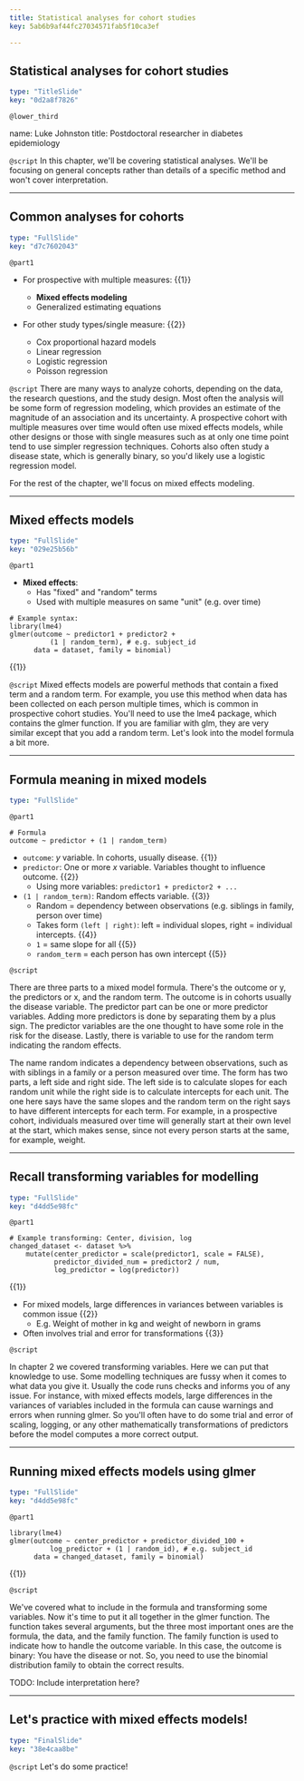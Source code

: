 ```yaml
---
title: Statistical analyses for cohort studies
key: 5ab6b9af44fc27034571fab5f10ca3ef

---
```

## Statistical analyses for cohort studies

```yaml
type: "TitleSlide"
key: "0d2a8f7826"
```

`@lower_third`

name: Luke Johnston
title: Postdoctoral researcher in diabetes epidemiology


`@script`
In this chapter, we'll be covering statistical analyses. We'll be focusing on general concepts rather than details of a specific method and won't cover interpretation.


---
## Common analyses for cohorts

```yaml
type: "FullSlide"
key: "d7c7602043"
```

`@part1`
- For prospective with multiple measures: {{1}}
    - **Mixed effects modeling**
    - Generalized estimating equations

- For other study types/single measure: {{2}}
    - Cox proportional hazard models
    - Linear regression
    - Logistic regression
    - Poisson regression


`@script`
There are many ways to analyze cohorts, depending on the data, the research questions, and the study design. Most often the analysis will be some form of regression modeling, which provides an estimate of the magnitude of an association and its uncertainty. A prospective cohort with multiple measures over time would often use mixed effects models, while other designs or those with single measures such as at only one time point tend to use simpler regression techniques. Cohorts also often study a disease state, which is generally binary, so you'd likely use a logistic regression model.

For the rest of the chapter, we'll focus on mixed effects modeling.


---
## Mixed effects models

```yaml
type: "FullSlide"
key: "029e25b56b"
```

`@part1`
- **Mixed effects**: 
    - Has "fixed" and "random" terms
    - Used with multiple measures on same "unit" (e.g. over time)

```{r}
# Example syntax:
library(lme4)
glmer(outcome ~ predictor1 + predictor2 + 
          (1 | random_term), # e.g. subject_id
      data = dataset, family = binomial)
```
{{1}}

`@script`
Mixed effects models are powerful methods that contain a fixed term and a random term. For example, you use this method when data has been collected on each person multiple times, which is common in prospective cohort studies. You'll need to use the lme4 package, which contains the glmer function. If you are familiar with glm, they are very similar except that you add a random term. Let's look into the model formula a bit more.

---
## Formula meaning in mixed models

```yaml
type: "FullSlide"
```

`@part1`

```{r}
# Formula
outcome ~ predictor + (1 | random_term)
```

- `outcome`: $y$ variable. In cohorts, usually disease. {{1}}
- `predictor`: One or more $x$ variable. Variables thought to influence outcome. {{2}}
    - Using more variables: `predictor1 + predictor2 + ...`
- `(1 | random_term)`: Random effects variable. {{3}}
    - Random = dependency between observations (e.g. siblings in family, person over time)
    - Takes form `(left | right)`: left = individual slopes, right = individual intercepts. {{4}}
    - `1` = same slope for all {{5}}
    - `random_term` = each person has own intercept {{5}}

`@script`

There are three parts to a mixed model formula. There's the outcome or y, the predictors or x, and the random term. The outcome is in cohorts usually the disease variable. The predictor part can be one or more predictor variables. Adding more predictors is done by separating them by a plus sign. The predictor variables are the one thought to have some role in the risk for the disease. Lastly, there is variable to use for the random term indicating the random effects. 

The name random indicates a dependency between observations, such as with siblings in a family or a person measured over time. The form has two parts, a left side and right side. The left side is to calculate slopes for each random unit while the right side is to calculate intercepts for each unit. The one here says have the same slopes and the random term on the right says to have different intercepts for each term. For example, in a prospective cohort, individuals measured over time will generally start at their own level at the start, which makes sense, since not every person starts at the same, for example, weight.

---
## Recall transforming variables for modelling

```yaml
type: "FullSlide"
key: "d4dd5e98fc"
```

`@part1`

```{r}
# Example transforming: Center, division, log
changed_dataset <- dataset %>% 
    mutate(center_predictor = scale(predictor1, scale = FALSE),
           predictor_divided_num = predictor2 / num,
           log_predictor = log(predictor))
``` 
{{1}}

- For mixed models, large differences in variances between variables is common issue {{2}}
    - E.g. Weight of mother in kg and weight of newborn in grams
- Often involves trial and error for transformations {{3}}

`@script`

In chapter 2 we covered transforming variables. Here we can put that knowledge to use. Some modelling techniques are fussy when it comes to what data you give it. Usually the code runs checks and informs you of any issue. For instance, with mixed effects models, large differences in the variances of variables included in the formula can cause warnings and errors when running glmer. So you'll often have to do some trial and error of scaling, logging, or any other mathematically transformations of predictors before the model computes a more correct output.

---
## Running mixed effects models using glmer

```yaml
type: "FullSlide"
key: "d4dd5e98fc"
```

`@part1`

```{r}
library(lme4)
glmer(outcome ~ center_predictor + predictor_divided_100 + 
          log_predictor + (1 | random_id), # e.g. subject_id
      data = changed_dataset, family = binomial)
``` 
{{1}}


`@script`

We've covered what to include in the formula and transforming some variables. Now it's time to put it all together in the glmer function. The function takes several arguments, but the three most important ones are the formula, the data, and the family function. The family function is used to indicate how to handle the outcome variable. In this case, the outcome is binary: You have the disease or not. So, you need to use the binomial distribution family to obtain the correct results.

TODO: Include interpretation here?


---
## Let's practice with mixed effects models!

```yaml
type: "FinalSlide"
key: "38e4caa8be"
```

`@script`
Let's do some practice!

